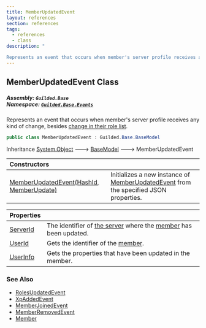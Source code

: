 ```yaml
---
title: MemberUpdatedEvent
layout: references
section: references
tags:
  - references
  - class
description: "

Represents an event that occurs when member's server profile receives any kind of change, besides [change in their role list](RolesUpdatedEvent 'Guilded.Base.Events.RolesUpdatedEvent')."
---
```


## MemberUpdatedEvent Class
##### **Assembly:** `Guilded.Base`<br/>**Namespace:** [`Guilded.Base.Events`](Guilded.Base.Events 'Guilded.Base.Events')

Represents an event that occurs when member's server profile receives any kind of change, besides [change in their role list](RolesUpdatedEvent 'Guilded.Base.Events.RolesUpdatedEvent').

```csharp
public class MemberUpdatedEvent : Guilded.Base.BaseModel
```

Inheritance [System.Object](https://docs.microsoft.com/en-us/dotnet/api/System.Object 'System.Object') &#129106; [BaseModel](BaseModel 'Guilded.Base.BaseModel') &#129106; MemberUpdatedEvent

| Constructors | |
| :--- | :--- |
| [MemberUpdatedEvent(HashId, MemberUpdate)](MemberUpdatedEvent.MemberUpdatedEvent(HashId,MemberUpdate) 'Guilded.Base.Events.MemberUpdatedEvent.MemberUpdatedEvent(Guilded.Base.HashId, Guilded.Base.Events.MemberUpdatedEvent.MemberUpdate)') | Initializes a new instance of [MemberUpdatedEvent](MemberUpdatedEvent 'Guilded.Base.Events.MemberUpdatedEvent') from the specified JSON properties. |

| Properties | |
| :--- | :--- |
| [ServerId](MemberUpdatedEvent.ServerId 'Guilded.Base.Events.MemberUpdatedEvent.ServerId') | The identifier of [the server](Server 'Guilded.Base.Servers.Server') where the [member](MemberUpdatedEvent.UserInfo 'Guilded.Base.Events.MemberUpdatedEvent.UserInfo') has been updated. |
| [UserId](MemberUpdatedEvent.UserId 'Guilded.Base.Events.MemberUpdatedEvent.UserId') | Gets the identifier of the [member](MemberUpdatedEvent.UserInfo 'Guilded.Base.Events.MemberUpdatedEvent.UserInfo'). |
| [UserInfo](MemberUpdatedEvent.UserInfo 'Guilded.Base.Events.MemberUpdatedEvent.UserInfo') | Gets the properties that have been updated in the member. |

### See Also
- [RolesUpdatedEvent](RolesUpdatedEvent 'Guilded.Base.Events.RolesUpdatedEvent')
- [XpAddedEvent](XpAddedEvent 'Guilded.Base.Events.XpAddedEvent')
- [MemberJoinedEvent](MemberJoinedEvent 'Guilded.Base.Events.MemberJoinedEvent')
- [MemberRemovedEvent](MemberRemovedEvent 'Guilded.Base.Events.MemberRemovedEvent')
- [Member](Member 'Guilded.Base.Servers.Member')